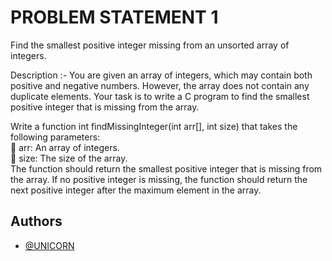 
# PROBLEM STATEMENT 1

Find the smallest positive integer missing from an unsorted array of integers.

Description :-  You are given an array of integers, which may contain both positive and negative
numbers. However, the array does not contain any duplicate elements. Your task is to write a C
program to find the smallest positive integer that is missing from the array.

Write a function int findMissingInteger(int arr[], int size) that takes the following parameters:  
 arr: An array of integers.  
 size: The size of the array.  
The function should return the smallest positive integer that is missing from the array. If no
positive integer is missing, the function should return the next positive integer after the maximum
element in the array.





## Authors

- [@UNICORN](https://github.com/sahilgoyal7214)

